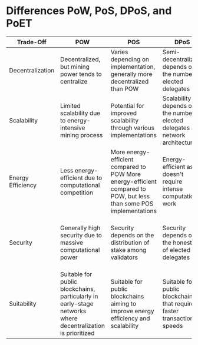 # Differences PoW, PoS, DPoS, and PoET

Trade-Off|	POW	|POS|	DPoS|	POET|	POA
---|---|---|---|---|---
Decentralization|Decentralized, but mining power tends to centralize|Varies depending on implementation, generally more decentralized than POW|Semi-decentralized depends on the number of elected delegates|Decentralization depends on the governance model of the permissioned network	|Less decentralized as authority nodes are predetermined
Scalability|Limited scalability due to energy-intensive mining process|Potential for improved scalability through various implementations|Scalability depends on the number of elected delegates and network architecture|Scalability depends on network architecture and implementation|	Can achieve high scalability due to the controlled nature of the network
Energy Efficiency|Less energy-efficient due to computational competition|More energy-efficient compared to POW	More energy-efficient compared to POW, but less than some POS implementations	|Energy-efficient as it doesn't require intense computational work|Highly energy-efficient as it doesn't require mining
Security|Generally high security due to massive computational power|Security depends on the distribution of stake among validators|Security depends on the honesty of elected delegates	|Security relies on the randomness and fairness of the time selection process|Security relies on the trustworthiness of authority nodes
Suitability|Suitable for public blockchains, particularly in early-stage networks where decentralization is prioritized|Suitable for public blockchains aiming to improve energy efficiency and scalability|Suitable for public blockchains that require faster transaction speeds|Suitable for permissioned blockchains requiring fairness and randomness in block proposal|Suitable for permissioned networks where efficiency and controlled governance are prioritized
